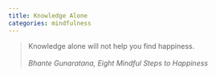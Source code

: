 ```yaml
---
title: Knowledge Alone
categories: mindfulness
---
```

<blockquote>Knowledge alone will not help you find happiness.<br /><br /><cite>Bhante Gunaratana, Eight Mindful Steps to Happiness</cite></blockquote>